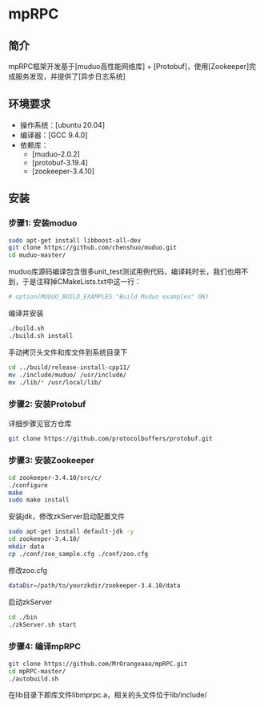 # mpRPC

## 简介
mpRPC框架开发基于[muduo高性能网络库] + [Protobuf]，使用[Zookeeper]完成服务发现，并提供了[异步日志系统]

## 环境要求
- 操作系统：[ubuntu 20.04]
- 编译器：[GCC 9.4.0]
- 依赖库：
  - [muduo-2.0.2]
  - [protobuf-3.19.4]
  - [zookeeper-3.4.10]
  

## 安装
### 步骤1: 安装moduo
```bash
sudo apt-get install libboost-all-dev
git clone https://github.com/chenshuo/muduo.git
cd muduo-master/
```
muduo库源码编译包含很多unit_test测试用例代码，编译耗时长，我们也用不到，于是注释掉CMakeLists.txt中这一行：
```bash
# option(MUDUO_BUILD_EXAMPLES "Build Muduo examples" ON)
```
编译并安装
```bash
./build.sh
./build.sh install
```
手动拷贝头文件和库文件到系统目录下
```bash
cd ../build/release-install-cpp11/
mv ./include/muduo/ /usr/include/
mv ./lib/* /usr/local/lib/
```

### 步骤2: 安装Protobuf
详细步骤见官方仓库
```bash
git clone https://github.com/protocolbuffers/protobuf.git
```

### 步骤3: 安装Zookeeper
```bash
cd zookeeper-3.4.10/src/c/
./configure
make
sudo make install
```
安装jdk，修改zkServer启动配置文件
```bash
sudo apt-get install default-jdk -y
cd zookeeper-3.4.10/
mkdir data
cp ./conf/zoo_sample.cfg ./conf/zoo.cfg
```
修改zoo.cfg
```bash
dataDir=/path/to/yourzkdir/zookeeper-3.4.10/data
```
启动zkServer
```bash
cd ./bin
./zkServer.sh start
```

### 步骤4: 编译mpRPC
```bash
git clone https://github.com/MrOrangeaaa/mpRPC.git
cd mpRPC-master/
./autobuild.sh
```
在lib目录下即库文件libmprpc.a，相关的头文件位于lib/include/